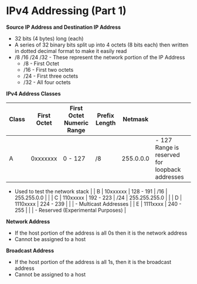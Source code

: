 # IPv4 Addressing (Part 1)

**Source IP Address and Destination IP Address**

- 32 bits (4 bytes) long (each)
- A series of 32 binary bits split up into 4 octets (8 bits each) then written in dotted decimal format to make it easily read
- /8 /16 /24 /32 - These represent the network portion of the IP Address
    - /8 - First Octet
    - /16 - First two octets
    - /24 - First three octets
    - /32 - All four octets

**IPv4 Address Classes**

| Class | First Octet | First Octet Numeric Range | Prefix Length | Netmask |  |
| --- | --- | --- | --- | --- | --- |
| A | 0xxxxxxx | 0 - 127 | /8 | 255.0.0.0 | - 127 Range is reserved for loopback addresses

- Used to test the network stack |
| B | 10xxxxxx | 128 - 191 | /16 | 255.255.0.0 |  |
| C | 110xxxxx | 192 - 223 | /24 | 255.255.255.0 |  |
| D | 1110xxxx | 224 - 239 |  |  | - Multicast Addresses |
| E | 1111xxxx | 240 - 255 |  |  | - Reserved (Experimental Purposes) |

**Network Address**

- If the host portion of the address is all 0s then it is the network address
- Cannot be assigned to a host

**Broadcast Address**

- If the host portion of the address is all 1s, then it is the broadcast address
- Cannot be assigned to a host